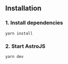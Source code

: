 ## Installation

### 1. Install dependencies 

```
yarn install
```

### 2. Start AstroJS 

```
yarn dev
```